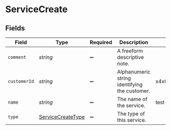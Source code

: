 # ServiceCreate


## Fields

| Field                                                         | Type                                                          | Required                                                      | Description                                                   | Example                                                       |
| ------------------------------------------------------------- | ------------------------------------------------------------- | ------------------------------------------------------------- | ------------------------------------------------------------- | ------------------------------------------------------------- |
| `comment`                                                     | *string*                                                      | :heavy_minus_sign:                                            | A freeform descriptive note.                                  |                                                               |
| `customerId`                                                  | *string*                                                      | :heavy_minus_sign:                                            | Alphanumeric string identifying the customer.                 | x4xCwxxJxGCx123Rx5xTx                                         |
| `name`                                                        | *string*                                                      | :heavy_minus_sign:                                            | The name of the service.                                      | test-service                                                  |
| `type`                                                        | [ServiceCreateType](../../models/shared/servicecreatetype.md) | :heavy_minus_sign:                                            | The type of this service.                                     |                                                               |
